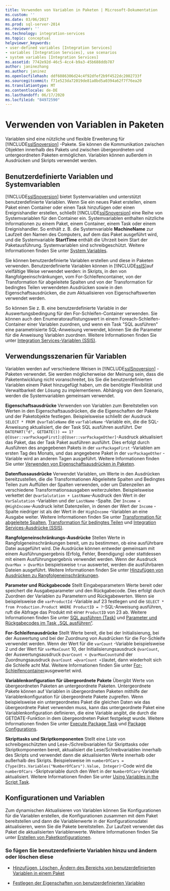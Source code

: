 ```yaml
---
title: Verwenden von Variablen in Paketen | Microsoft-Dokumentation
ms.custom: ''
ms.date: 03/06/2017
ms.prod: sql-server-2014
ms.reviewer: ''
ms.technology: integration-services
ms.topic: conceptual
helpviewer_keywords:
- user-defined variables [Integration Services]
- variables [Integration Services], use scenarios
- system variables [Integration Services]
ms.assetid: 7742e92d-46c5-4cc4-b9a3-45b688ddb787
author: janinezhang
ms.author: janinez
ms.openlocfilehash: ddf6086306d24c4f92dfef2b9f4522dc2002733f
ms.sourcegitcommit: f71e523da72019de81a8bd5a0394a62f7f76ea20
ms.translationtype: MT
ms.contentlocale: de-DE
ms.lasthandoff: 06/17/2020
ms.locfileid: "84972590"
---
```

# <a name="use-variables-in-packages"></a>Verwenden von Variablen in Paketen
  Variablen sind eine nützliche und flexible Erweiterung für [!INCLUDE[ssISnoversion](../includes/ssisnoversion-md.md)] -Pakete. Sie können die Kommunikation zwischen Objekten innerhalb des Pakets und zwischen übergeordneten und untergeordneten Paketen ermöglichen. Variablen können außerdem in Ausdrücken und Skripts verwendet werden.  
  
## <a name="user-defined-variables-and-system-variables"></a>Benutzerdefinierte Variablen und Systemvariablen  
 [!INCLUDE[ssISnoversion](../includes/ssisnoversion-md.md)] bietet Systemvariablen und unterstützt benutzerdefinierte Variablen. Wenn Sie ein neues Paket erstellen, einem Paket einen Container oder einen Task hinzufügen oder einen Ereignishandler erstellen, schließt [!INCLUDE[ssISnoversion](../includes/ssisnoversion-md.md)] eine Reihe von Systemvariablen für den Container ein. Systemvariablen enthalten nützliche Informationen zu einem Paket, einem Container, einem Task oder einem Ereignishandler. So enthält z. B. die Systemvariable **MachineName** zur Laufzeit den Namen des Computers, auf dem das Paket ausgeführt wird, und die Systemvariable **StartTime** enthält die Uhrzeit beim Start der Paketausführung. Systemvariablen sind schreibgeschützt. Weitere Informationen finden Sie unter [System Variables](system-variables.md).  
  
 Sie können benutzerdefinierte Variablen erstellen und diese in Paketen verwenden. Benutzerdefinierte Variablen können in [!INCLUDE[ssIS](../includes/ssis-md.md)]auf vielfältige Weise verwendet werden: in Skripts, in den von Rangfolgeeinschränkungen, vom For-Schleifencontainer, von der Transformation für abgeleitete Spalten und von der Transformation für bedingtes Teilen verwendeten Ausdrücken sowie in den Eigenschaftsausdrücken, die zum Aktualisieren von Eigenschaftswerten verwendet werden.  
  
 So können Sie z. B. eine benutzerdefinierte Variable in der Auswertungsbedingung für den For-Schleifen-Container verwenden. Sie können auch den Enumeratorauflistungswert in einem Foreach-Schleifen-Container einer Variablen zuordnen, und wenn ein Task "SQL ausführen" eine parametrisierte SQL-Anweisung verwendet, können Sie die Parameter für die Anweisung Variablen zuordnen. Weitere Informationen finden Sie unter [Integration Services-Variablen &#40;SSIS&#41;](integration-services-ssis-variables.md).  
  
## <a name="variables-usage-scenarios"></a>Verwendungsszenarien für Variablen  
 Variablen werden auf verschiedene Weisen in [!INCLUDE[ssISnoversion](../includes/ssisnoversion-md.md)] -Paketen verwendet. Sie werden möglicherweise der Meinung sein, dass die Paketentwicklung nicht voranschreitet, bis Sie die benutzerdefinierten Variablen einem Paket hinzugefügt haben, um die benötigte Flexibilität und Verwaltbarkeit der Lösung zu implementieren. Abhängig von dem Szenario, werden die Systemvariablen gemeinsam verwendet.  
  
 **Eigenschaftsausdrücke** Verwenden von Variablen zum Bereitstellen von Werten in den Eigenschaftsausdrücken, die die Eigenschaften der Pakete und der Paketobjekte festlegen. Beispielsweise schließt der Ausdruck `SELECT * FROM @varTableName` die `varTableName` -Variable ein, die die SQL-Anweisung aktualisiert, die der Task SQL ausführen ausführt. Der `DATEPART("d", GETDATE()) == 1? @[User::varPackageFirst]:@[User::varPackageOther]`-Ausdruck aktualisiert das Paket, das der Task Paket ausführen ausführt. Dies erfolgt durch Ausführen des angegebenen Pakets in der `varPackageFirst` -Variablen am ersten Tag des Monats, und das angegebene Paket in der `varPackageOther` -Variable wird an anderen Tagen ausgeführt. Weitere Informationen finden Sie unter [Verwenden von Eigenschaftsausdrücken in Paketen](expressions/use-property-expressions-in-packages.md).  
  
 **Datenflussausdrücke** Verwendet Variablen, um Werte in den Ausdrücken bereitzustellen, die die Transformationen Abgeleitete Spalten und Bedingtes Teilen zum Auffüllen der Spalten verwenden, oder um Datenzeilen an verschiedene Transformationsausgaben weiterzuleiten. Beispielsweise verkettet der `@varSalutation + LastName`-Ausdruck den Wert in der `VarSalutation` -Variablen und der `LastName` -Spalte. Der `Income < @HighIncome`-Ausdruck leitet Datenzeilen, in denen der Wert der `Income` -Spalte niedriger ist als der Wert in der `HighIncome` -Variablen an eine Ausgabe weiter. Weitere Informationen finden Sie unter [Transformation für abgeleitete Spalten](data-flow/transformations/derived-column-transformation.md), [Transformation für bedingtes Teilen](data-flow/transformations/conditional-split-transformation.md) und [Integration Services-Ausdrücke &#40;SSIS&#41;](expressions/integration-services-ssis-expressions.md).  
  
 **Rangfolgeneinschränkungs-Ausdrücke** Stellen Werte in Rangfolgeneinschränkungen bereit, um zu bestimmen, ob eine ausführbare Datei ausgeführt wird. Die Ausdrücke können entweder gemeinsam mit einem Ausführungsergebnis (Erfolg, Fehler, Beendigung) oder stattdessen mit einem Ausführungsergebnis verwendet werden. Wenn der Ausdruck `@varMax > @varMin` beispielsweise `true` auswertet, werden die ausführbaren Dateien ausgeführt. Weitere Informationen finden Sie unter [Hinzufügen von Ausdrücken zu Rangfolgeneinschränkungen](control-flow/precedence-constraints.md).  
  
 **Parameter und Rückgabecode** Stellt Eingabeparametern Werte bereit oder speichert die Ausgabeparameter und den Rückgabecode. Dies erfolgt durch Zuordnen der Variablen zu Parametern und Rückgabewerten. Wenn sie beispielsweise die `varProductId` -Variable auf 23 festlegen und die `SELECT * from Production.Product WHERE ProductID = ?`-SQL-Anweisung ausführen, ruft die Abfrage das Produkt mit einer `ProductID` von 23 ab. Weitere Informationen finden Sie unter [SQL ausführen (Task)](control-flow/execute-sql-task.md) und [Parameter und Rückgabecodes im Task „SQL ausführen“](../../2014/integration-services/parameters-and-return-codes-in-the-execute-sql-task.md).  
  
 **For-Schleifenausdrücke** Stellt Werte bereit, die bei der Initialisierung, bei der Auswertung und bei der Zuordnung von Ausdrücken für die For-Schleife verwendet werden. Wenn der Wert für die `varCount` -Variable beispielsweise 2 und der Wert für `varMaxCount` 10, der Initialisierungsausdruck `@varCount`, der Auswertungsausdruck  `@varCount < @varMaxCount`und der Zuordnungsausdruck `@varCount =@varCount +1`lautet, dann wiederholt sich die Schleife acht Mal. Weitere Informationen finden Sie unter [For-Schleifencontainer](control-flow/for-loop-container.md)ausgewertet wird.  
  
 **Variablenkonfiguration für übergeordnete Pakete** Übergibt Werte von übergeordneten Paketen an untergeordnete Paketen. Untergeordnete Pakete können auf Variablen in übergeordneten Paketen mithilfe der Variablenkonfiguration für übergeordnete Pakete zugreifen. Wenn beispielsweise ein untergeordnetes Paket die gleichen Daten wie das übergeordnete Paket verwenden muss, kann das untergeordnete Paket eine Variablenkonfiguration definieren, die eine Variable angibt, die durch die GETDATE-Funktion in dem übergeordneten Paket festgelegt wurde. Weitere Informationen finden Sie unter [Execute Package Task](control-flow/execute-package-task.md) und [Package Configurations](../../2014/integration-services/package-configurations.md).  
  
 **Skripttasks und Skriptkomponenten** Stellt eine Liste von schreibgeschützten und Lese-/Schreibvariablen für Skripttasks oder Skriptkomponenten bereit, aktualisiert die Lese/Schreibvariablen innerhalb des Skripts und verwendet dann die aktualisierten Werte innerhalb oder außerhalb des Skripts. Beispielsweise im `numberOfCars = CType(Dts.Variables("NumberOfCars").Value, Integer)`-Code wird die `numberOfCars` -Skriptvariable durch den Wert in der `NumberOfCars`-Variable aktualisiert. Weitere Informationen finden Sie unter [Using Variables in the Script Task](control-flow/script-task.md).  
  
## <a name="configurations-and-variables"></a>Konfigurationen und Variablen  
 Zum dynamischen Aktualisieren von Variablen können Sie Konfigurationen für die Variablen erstellen, die Konfigurationen zusammen mit dem Paket bereitstellen und dann die Variablenwerte in der Konfigurationsdatei aktualisieren, wenn Sie die Pakete bereitstellen. Zur Laufzeit verwendet das Paket die aktualisierten Variablenwerte. Weitere Informationen finden Sie unter [Erstellen von Paketkonfigurationen](../../2014/integration-services/create-package-configurations.md).  
  
### <a name="to-add-modify-and-delete-user-defined-variables"></a>So fügen Sie benutzerdefinierte Variablen hinzu und ändern oder löschen diese  
  
-   [Hinzufügen, Löschen, Ändern des Bereichs von benutzerdefinierten Variablen in einem Paket](../../2014/integration-services/add-delete-change-scope-of-user-defined-variable-in-a-package.md)  
  
-   [Festlegen der Eigenschaften von benutzerdefinierten Variablen](../../2014/integration-services/set-the-properties-of-a-user-defined-variable.md)  
  
  
